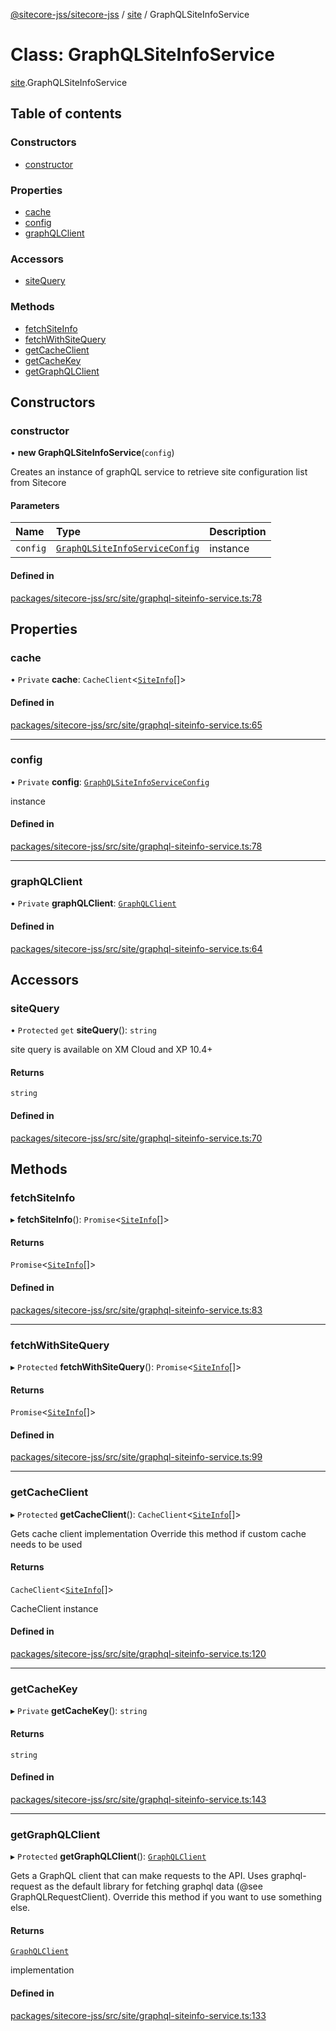 [@sitecore-jss/sitecore-jss](../README.md) / [site](../modules/site.md) / GraphQLSiteInfoService

# Class: GraphQLSiteInfoService

[site](../modules/site.md).GraphQLSiteInfoService

## Table of contents

### Constructors

- [constructor](site.GraphQLSiteInfoService.md#constructor)

### Properties

- [cache](site.GraphQLSiteInfoService.md#cache)
- [config](site.GraphQLSiteInfoService.md#config)
- [graphQLClient](site.GraphQLSiteInfoService.md#graphqlclient)

### Accessors

- [siteQuery](site.GraphQLSiteInfoService.md#sitequery)

### Methods

- [fetchSiteInfo](site.GraphQLSiteInfoService.md#fetchsiteinfo)
- [fetchWithSiteQuery](site.GraphQLSiteInfoService.md#fetchwithsitequery)
- [getCacheClient](site.GraphQLSiteInfoService.md#getcacheclient)
- [getCacheKey](site.GraphQLSiteInfoService.md#getcachekey)
- [getGraphQLClient](site.GraphQLSiteInfoService.md#getgraphqlclient)

## Constructors

### constructor

• **new GraphQLSiteInfoService**(`config`)

Creates an instance of graphQL service to retrieve site configuration list from Sitecore

#### Parameters

| Name | Type | Description |
| :------ | :------ | :------ |
| `config` | [`GraphQLSiteInfoServiceConfig`](../modules/site.md#graphqlsiteinfoserviceconfig) | instance |

#### Defined in

[packages/sitecore-jss/src/site/graphql-siteinfo-service.ts:78](https://github.com/Sitecore/jss/blob/e8cb65715/packages/sitecore-jss/src/site/graphql-siteinfo-service.ts#L78)

## Properties

### cache

• `Private` **cache**: `CacheClient`\<[`SiteInfo`](../modules/site.md#siteinfo)[]\>

#### Defined in

[packages/sitecore-jss/src/site/graphql-siteinfo-service.ts:65](https://github.com/Sitecore/jss/blob/e8cb65715/packages/sitecore-jss/src/site/graphql-siteinfo-service.ts#L65)

___

### config

• `Private` **config**: [`GraphQLSiteInfoServiceConfig`](../modules/site.md#graphqlsiteinfoserviceconfig)

instance

#### Defined in

[packages/sitecore-jss/src/site/graphql-siteinfo-service.ts:78](https://github.com/Sitecore/jss/blob/e8cb65715/packages/sitecore-jss/src/site/graphql-siteinfo-service.ts#L78)

___

### graphQLClient

• `Private` **graphQLClient**: [`GraphQLClient`](../interfaces/index.GraphQLClient.md)

#### Defined in

[packages/sitecore-jss/src/site/graphql-siteinfo-service.ts:64](https://github.com/Sitecore/jss/blob/e8cb65715/packages/sitecore-jss/src/site/graphql-siteinfo-service.ts#L64)

## Accessors

### siteQuery

• `Protected` `get` **siteQuery**(): `string`

site query is available on XM Cloud and XP 10.4+

#### Returns

`string`

#### Defined in

[packages/sitecore-jss/src/site/graphql-siteinfo-service.ts:70](https://github.com/Sitecore/jss/blob/e8cb65715/packages/sitecore-jss/src/site/graphql-siteinfo-service.ts#L70)

## Methods

### fetchSiteInfo

▸ **fetchSiteInfo**(): `Promise`\<[`SiteInfo`](../modules/site.md#siteinfo)[]\>

#### Returns

`Promise`\<[`SiteInfo`](../modules/site.md#siteinfo)[]\>

#### Defined in

[packages/sitecore-jss/src/site/graphql-siteinfo-service.ts:83](https://github.com/Sitecore/jss/blob/e8cb65715/packages/sitecore-jss/src/site/graphql-siteinfo-service.ts#L83)

___

### fetchWithSiteQuery

▸ `Protected` **fetchWithSiteQuery**(): `Promise`\<[`SiteInfo`](../modules/site.md#siteinfo)[]\>

#### Returns

`Promise`\<[`SiteInfo`](../modules/site.md#siteinfo)[]\>

#### Defined in

[packages/sitecore-jss/src/site/graphql-siteinfo-service.ts:99](https://github.com/Sitecore/jss/blob/e8cb65715/packages/sitecore-jss/src/site/graphql-siteinfo-service.ts#L99)

___

### getCacheClient

▸ `Protected` **getCacheClient**(): `CacheClient`\<[`SiteInfo`](../modules/site.md#siteinfo)[]\>

Gets cache client implementation
Override this method if custom cache needs to be used

#### Returns

`CacheClient`\<[`SiteInfo`](../modules/site.md#siteinfo)[]\>

CacheClient instance

#### Defined in

[packages/sitecore-jss/src/site/graphql-siteinfo-service.ts:120](https://github.com/Sitecore/jss/blob/e8cb65715/packages/sitecore-jss/src/site/graphql-siteinfo-service.ts#L120)

___

### getCacheKey

▸ `Private` **getCacheKey**(): `string`

#### Returns

`string`

#### Defined in

[packages/sitecore-jss/src/site/graphql-siteinfo-service.ts:143](https://github.com/Sitecore/jss/blob/e8cb65715/packages/sitecore-jss/src/site/graphql-siteinfo-service.ts#L143)

___

### getGraphQLClient

▸ `Protected` **getGraphQLClient**(): [`GraphQLClient`](../interfaces/index.GraphQLClient.md)

Gets a GraphQL client that can make requests to the API. Uses graphql-request as the default
library for fetching graphql data (@see GraphQLRequestClient). Override this method if you
want to use something else.

#### Returns

[`GraphQLClient`](../interfaces/index.GraphQLClient.md)

implementation

#### Defined in

[packages/sitecore-jss/src/site/graphql-siteinfo-service.ts:133](https://github.com/Sitecore/jss/blob/e8cb65715/packages/sitecore-jss/src/site/graphql-siteinfo-service.ts#L133)
